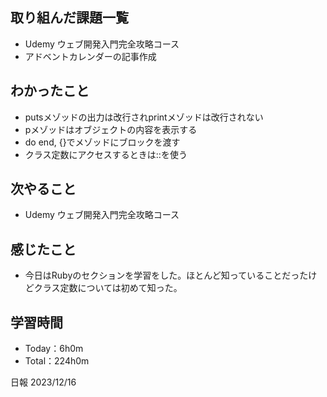 ## 取り組んだ課題一覧
- Udemy ウェブ開発入門完全攻略コース
- アドベントカレンダーの記事作成

## わかったこと
- putsメゾッドの出力は改行されprintメゾッドは改行されない
- pメゾッドはオブジェクトの内容を表示する
- do end, {}でメゾッドにブロックを渡す
- クラス定数にアクセスするときは::を使う

  
## 次やること
- Udemy ウェブ開発入門完全攻略コース

## 感じたこと
- 今日はRubyのセクションを学習をした。ほとんど知っていることだったけどクラス定数については初めて知った。

## 学習時間
- Today：6h0m
- Total：224h0m

日報 2023/12/16
